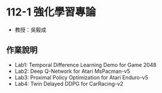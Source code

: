 # 112-1 強化學習專論
* 教授：吳毅成

## 作業說明
* Lab1: Temporal Difference Learning Demo for Game 2048
* Lab2: Deep Q-Network for Atari MsPacman-v5
* Lab3: Proximal Policy Optimization for Atari Enduro-v5
* Lab4: Twin Delayed DDPG for CarRacing-v2